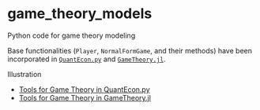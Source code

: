 game_theory_models
==========

Python code for game theory modeling

Base functionalities (`Player`, `NormalFormGame`, and their methods) have been incorporated in
[`QuantEcon.py`](https://github.com/QuantEcon/QuantEcon.py) and
[`GameTheory.jl`](https://github.com/QuantEcon/GameTheory.jl).

Illustration

* [Tools for Game Theory in QuantEcon.py](https://nbviewer.jupyter.org/github/QuantEcon/game-theory-notebooks/blob/master/game_theory_py.ipynb)
* [Tools for Game Theory in GameTheory.jl](https://nbviewer.jupyter.org/github/QuantEcon/game-theory-notebooks/blob/master/game_theory_jl.ipynb)
